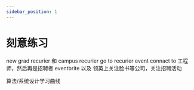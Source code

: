 ```yaml
---
sidebar_position: 1
---
```


# 刻意练习

new grad recurier 和 campus recurier
go to recurier event
connact to 工程师，然后再是招聘者
eventbrite 以及 领英上关注脸书等公司，关注招聘活动

算法/系统设计学习曲线

